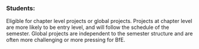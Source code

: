<h3 class="text-2xl">Students:</h3>
<p class="relative">Eligible for chapter level projects or global projects. Projects at chapter level are more likely to be entry level, and will follow the schedule of the semester. Global projects are independent to the semester structure and are often more challenging or more pressing for BfE.</p>

